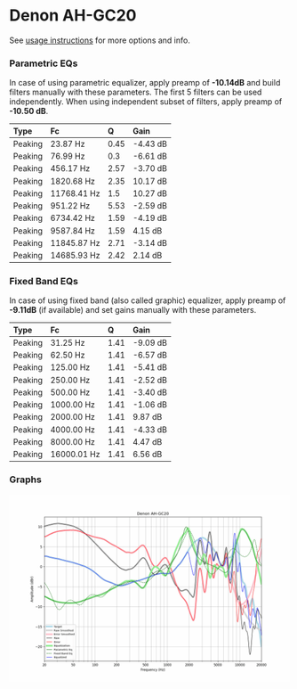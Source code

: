 # Denon AH-GC20
See [usage instructions](https://github.com/jaakkopasanen/AutoEq#usage) for more options and info.

### Parametric EQs
In case of using parametric equalizer, apply preamp of **-10.14dB** and build filters manually
with these parameters. The first 5 filters can be used independently.
When using independent subset of filters, apply preamp of **-10.50 dB**.

| Type    | Fc          |    Q | Gain     |
|:--------|:------------|:-----|:---------|
| Peaking | 23.87 Hz    | 0.45 | -4.43 dB |
| Peaking | 76.99 Hz    | 0.3  | -6.61 dB |
| Peaking | 456.17 Hz   | 2.57 | -3.70 dB |
| Peaking | 1820.68 Hz  | 2.35 | 10.17 dB |
| Peaking | 11768.41 Hz | 1.5  | 10.27 dB |
| Peaking | 951.22 Hz   | 5.53 | -2.59 dB |
| Peaking | 6734.42 Hz  | 1.59 | -4.19 dB |
| Peaking | 9587.84 Hz  | 1.59 | 4.15 dB  |
| Peaking | 11845.87 Hz | 2.71 | -3.14 dB |
| Peaking | 14685.93 Hz | 2.42 | 2.14 dB  |

### Fixed Band EQs
In case of using fixed band (also called graphic) equalizer, apply preamp of **-9.11dB**
(if available) and set gains manually with these parameters.

| Type    | Fc          |    Q | Gain     |
|:--------|:------------|:-----|:---------|
| Peaking | 31.25 Hz    | 1.41 | -9.09 dB |
| Peaking | 62.50 Hz    | 1.41 | -6.57 dB |
| Peaking | 125.00 Hz   | 1.41 | -5.41 dB |
| Peaking | 250.00 Hz   | 1.41 | -2.52 dB |
| Peaking | 500.00 Hz   | 1.41 | -3.40 dB |
| Peaking | 1000.00 Hz  | 1.41 | -1.06 dB |
| Peaking | 2000.00 Hz  | 1.41 | 9.87 dB  |
| Peaking | 4000.00 Hz  | 1.41 | -4.33 dB |
| Peaking | 8000.00 Hz  | 1.41 | 4.47 dB  |
| Peaking | 16000.01 Hz | 1.41 | 6.56 dB  |

### Graphs
![](./Denon%20AH-GC20.png)